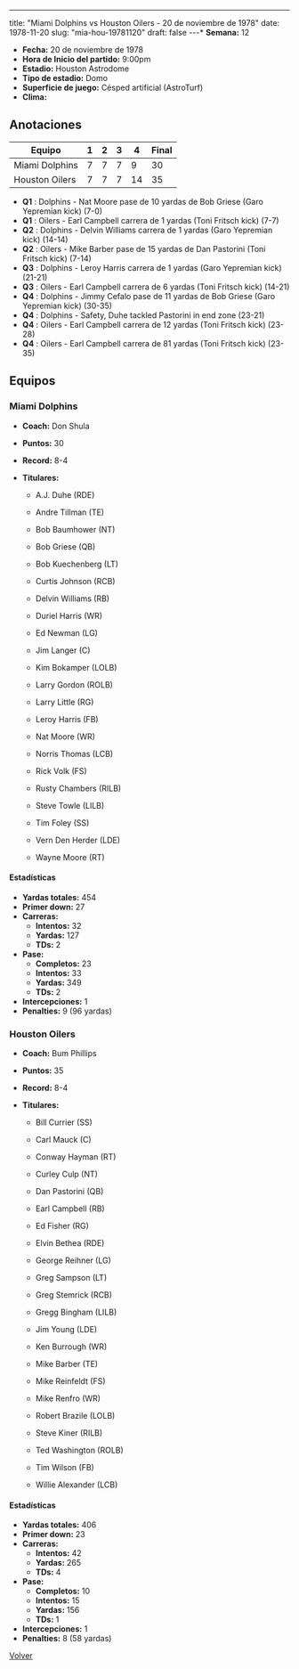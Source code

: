 ---
title: "Miami Dolphins vs Houston Oilers - 20 de noviembre de 1978"
date: 1978-11-20
slug: "mia-hou-19781120"
draft: false
---* **Semana:** 12
* **Fecha:** 20 de noviembre de 1978
* **Hora de Inicio del partido:** 9:00pm
* **Estadio:** Houston Astrodome
* **Tipo de estadio:** Domo
* **Superficie de juego:** Césped artificial (AstroTurf)
* **Clima:** 




## Anotaciones
| Equipo | 1 | 2 | 3 | 4 | Final |
|--------|---|---|---|---|-------|
| Miami Dolphins  | 7 | 7 | 7 | 9  | 30 |
| Houston Oilers  | 7 | 7 | 7 | 14  | 35 |
* **Q1** : Dolphins - Nat Moore pase de 10 yardas de Bob Griese (Garo Yepremian kick) (7-0)
* **Q1** : Oilers - Earl Campbell carrera de 1 yardas (Toni Fritsch kick) (7-7)
* **Q2** : Dolphins - Delvin Williams carrera de 1 yardas (Garo Yepremian kick) (14-14)
* **Q2** : Oilers - Mike Barber pase de 15 yardas de Dan Pastorini (Toni Fritsch kick) (7-14)
* **Q3** : Dolphins - Leroy Harris carrera de 1 yardas (Garo Yepremian kick) (21-21)
* **Q3** : Oilers - Earl Campbell carrera de 6 yardas (Toni Fritsch kick) (14-21)
* **Q4** : Dolphins - Jimmy Cefalo pase de 11 yardas de Bob Griese (Garo Yepremian kick) (30-35)
* **Q4** : Dolphins - Safety, Duhe tackled Pastorini in end zone (23-21)
* **Q4** : Oilers - Earl Campbell carrera de 12 yardas (Toni Fritsch kick) (23-28)
* **Q4** : Oilers - Earl Campbell carrera de 81 yardas (Toni Fritsch kick) (23-35)


## Equipos


### Miami Dolphins
* **Coach:** Don Shula
* **Puntos:** 30
* **Record:** 8-4
* **Titulares:** 

  * A.J. Duhe (RDE) 

  * Andre Tillman (TE) 

  * Bob Baumhower (NT) 

  * Bob Griese (QB) 

  * Bob Kuechenberg (LT) 

  * Curtis Johnson (RCB) 

  * Delvin Williams (RB) 

  * Duriel Harris (WR) 

  * Ed Newman (LG) 

  * Jim Langer (C) 

  * Kim Bokamper (LOLB) 

  * Larry Gordon (ROLB) 

  * Larry Little (RG) 

  * Leroy Harris (FB) 

  * Nat Moore (WR) 

  * Norris Thomas (LCB) 

  * Rick Volk (FS) 

  * Rusty Chambers (RILB) 

  * Steve Towle (LILB) 

  * Tim Foley (SS) 

  * Vern Den Herder (LDE) 

  * Wayne Moore (RT) 

#### Estadísticas
* **Yardas totales:** 454
* **Primer down:** 27
* **Carreras:**
  * **Intentos:** 32
  * **Yardas:** 127
  * **TDs:** 2
* **Pase:**
  * **Completos:** 23
  * **Intentos:** 33
  * **Yardas:** 349
  * **TDs:** 2
* **Intercepciones:** 1
* **Penalties:** 9 (96 yardas)

### Houston Oilers
* **Coach:** Bum Phillips
* **Puntos:** 35
* **Record:** 8-4
* **Titulares:** 

  * Bill Currier (SS) 

  * Carl Mauck (C) 

  * Conway Hayman (RT) 

  * Curley Culp (NT) 

  * Dan Pastorini (QB) 

  * Earl Campbell (RB) 

  * Ed Fisher (RG) 

  * Elvin Bethea (RDE) 

  * George Reihner (LG) 

  * Greg Sampson (LT) 

  * Greg Stemrick (RCB) 

  * Gregg Bingham (LILB) 

  * Jim Young (LDE) 

  * Ken Burrough (WR) 

  * Mike Barber (TE) 

  * Mike Reinfeldt (FS) 

  * Mike Renfro (WR) 

  * Robert Brazile (LOLB) 

  * Steve Kiner (RILB) 

  * Ted Washington (ROLB) 

  * Tim Wilson (FB) 

  * Willie Alexander (LCB) 

#### Estadísticas
* **Yardas totales:** 406
* **Primer down:** 23
* **Carreras:**
  * **Intentos:** 42
  * **Yardas:** 265
  * **TDs:** 4
* **Pase:**
  * **Completos:** 10
  * **Intentos:** 15
  * **Yardas:** 156
  * **TDs:** 1
* **Intercepciones:** 1
* **Penalties:** 8 (58 yardas)


[Volver](/historia/1978)

